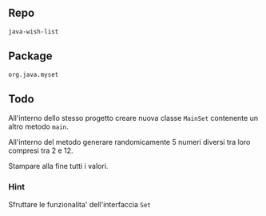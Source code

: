 ## Repo
`java-wish-list`

## Package
`org.java.myset`

## Todo
All'interno dello stesso progetto creare nuova classe `MainSet` contenente un altro metodo `main`.

All'interno del metodo generare randomicamente 5 numeri diversi tra loro compresi tra 2 e 12.

Stampare alla fine tutti i valori.

### Hint
Sfruttare le funzionalita' dell'interfaccia `Set`